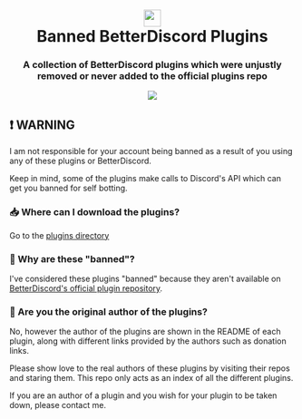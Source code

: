 <div align="center">
    <h1><img src="https://assets-global.website-files.com/6257adef93867e50d84d30e2/636e0a6ca814282eca7172c6_icon_clyde_white_RGB.svg"width="30px"><br>Banned BetterDiscord Plugins</h1>
    <h3>A collection of BetterDiscord plugins which were unjustly removed or never added to the official plugins repo</h3>
    <a href="https://github.com/mov-ebx">
        <img src="https://gpvc.arturio.dev/mov-ebx">
    </a>
</div>

## ❗ WARNING

I am not responsible for your account being banned as a result of you using any of these plugins or BetterDiscord.

Keep in mind, some of the plugins make calls to Discord's API which can get you banned for self botting.

### 📥 Where can I download the plugins?

Go to the [plugins directory](Plugins/)

### 🤔 Why are these "banned"?

I've considered these plugins "banned" because they aren't available on [BetterDiscord's official plugin repository](https://betterdiscord.app/plugins).

### 🥸 Are you the original author of the plugins?

No, however the author of the plugins are shown in the README of each plugin, along with different links provided by the authors such as donation links.

Please show love to the real authors of these plugins by visiting their repos and staring them. This repo only acts as an index of all the different plugins.

If you are an author of a plugin and you wish for your plugin to be taken down, please contact me.
